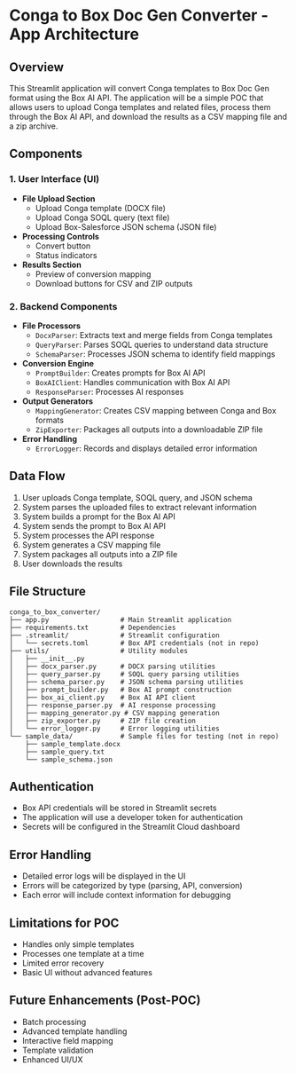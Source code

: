 # Conga to Box Doc Gen Converter - App Architecture

## Overview
This Streamlit application will convert Conga templates to Box Doc Gen format using the Box AI API. The application will be a simple POC that allows users to upload Conga templates and related files, process them through the Box AI API, and download the results as a CSV mapping file and a zip archive.

## Components

### 1. User Interface (UI)
- **File Upload Section**
  - Upload Conga template (DOCX file)
  - Upload Conga SOQL query (text file)
  - Upload Box-Salesforce JSON schema (JSON file)
- **Processing Controls**
  - Convert button
  - Status indicators
- **Results Section**
  - Preview of conversion mapping
  - Download buttons for CSV and ZIP outputs

### 2. Backend Components
- **File Processors**
  - `DocxParser`: Extracts text and merge fields from Conga templates
  - `QueryParser`: Parses SOQL queries to understand data structure
  - `SchemaParser`: Processes JSON schema to identify field mappings
- **Conversion Engine**
  - `PromptBuilder`: Creates prompts for Box AI API
  - `BoxAIClient`: Handles communication with Box AI API
  - `ResponseParser`: Processes AI responses
- **Output Generators**
  - `MappingGenerator`: Creates CSV mapping between Conga and Box formats
  - `ZipExporter`: Packages all outputs into a downloadable ZIP file
- **Error Handling**
  - `ErrorLogger`: Records and displays detailed error information

## Data Flow
1. User uploads Conga template, SOQL query, and JSON schema
2. System parses the uploaded files to extract relevant information
3. System builds a prompt for the Box AI API
4. System sends the prompt to Box AI API
5. System processes the API response
6. System generates a CSV mapping file
7. System packages all outputs into a ZIP file
8. User downloads the results

## File Structure
```
conga_to_box_converter/
├── app.py                  # Main Streamlit application
├── requirements.txt        # Dependencies
├── .streamlit/             # Streamlit configuration
│   └── secrets.toml        # Box API credentials (not in repo)
├── utils/                  # Utility modules
│   ├── __init__.py
│   ├── docx_parser.py      # DOCX parsing utilities
│   ├── query_parser.py     # SOQL query parsing utilities
│   ├── schema_parser.py    # JSON schema parsing utilities
│   ├── prompt_builder.py   # Box AI prompt construction
│   ├── box_ai_client.py    # Box AI API client
│   ├── response_parser.py  # AI response processing
│   ├── mapping_generator.py # CSV mapping generation
│   ├── zip_exporter.py     # ZIP file creation
│   └── error_logger.py     # Error logging utilities
└── sample_data/            # Sample files for testing (not in repo)
    ├── sample_template.docx
    ├── sample_query.txt
    └── sample_schema.json
```

## Authentication
- Box API credentials will be stored in Streamlit secrets
- The application will use a developer token for authentication
- Secrets will be configured in the Streamlit Cloud dashboard

## Error Handling
- Detailed error logs will be displayed in the UI
- Errors will be categorized by type (parsing, API, conversion)
- Each error will include context information for debugging

## Limitations for POC
- Handles only simple templates
- Processes one template at a time
- Limited error recovery
- Basic UI without advanced features

## Future Enhancements (Post-POC)
- Batch processing
- Advanced template handling
- Interactive field mapping
- Template validation
- Enhanced UI/UX
